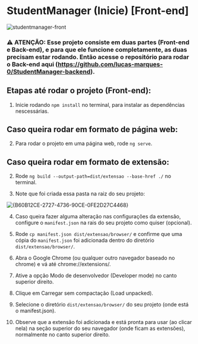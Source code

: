# StudentManager (Inicie) [Front-end]

![studentmanager-front](https://github.com/user-attachments/assets/6aa6e0dd-f40d-4668-8c9d-746d69412e10)

### ⚠️ ATENÇÃO: Esse projeto consiste em duas partes (Front-end e Back-end), e para que ele funcione completamente, as duas precisam estar rodando. Então acesse o repositório para rodar o Back-end aqui (https://github.com/lucas-marques-0/StudentManager-backend). 

## Etapas até rodar o projeto (Front-end):

1. Inicie rodando `npm install` no terminal, para instalar as dependências nescessárias.

## Caso queira rodar em formato de página web:

2. Para rodar o projeto em uma página web, rode `ng serve`.

## Caso queira rodar em formato de extensão:

2. Rode `ng build --output-path=dist/extensao --base-href ./` no terminal.

3. Note que foi criada essa pasta na raiz do seu projeto:
   
![{B60B12CE-2727-4736-90CE-0FE2D27C4468}](https://github.com/user-attachments/assets/12b49f18-7ddd-425d-abd7-449168b6a725)

4. Caso queira fazer alguma alteração nas configurações da extensão, configure o `manifest.json` na rais do seu projeto como quiser (opcional).

5. Rode `cp manifest.json dist/extensao/browser/` e confirme que uma cópia do `manifest.json` foi adicionada dentro do diretório `dist/extensao/browser/`.
  
6. Abra o Google Chrome (ou qualquer outro navegador baseado no chrome) e vá até chrome://extensions/.
  
7. Ative a opção Modo de desenvolvedor (Developer mode) no canto superior direito.
  
8. Clique em Carregar sem compactação (Load unpacked).

9. Selecione o diretório `dist/extensao/browser/` do seu projeto (onde está o manifest.json).

10. Observe que a extensão foi adicionada e está pronta para usar (ao clicar nela) na seção superior do seu navegador (onde ficam as extensões), normalmente no canto superior direito.

   
